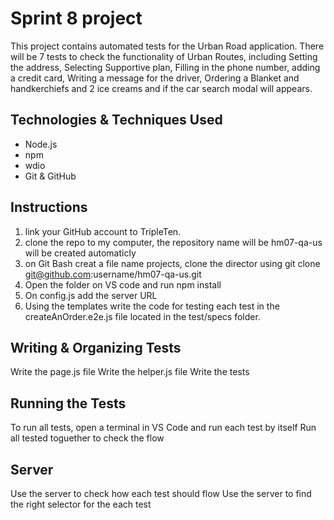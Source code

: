 # Sprint 8 project
This project contains automated tests for the Urban Road application. There will be 7 tests to check the functionality of Urban Routes, including Setting the address, Selecting Supportive plan, Filling in the phone number, adding a credit card, Writing a message for the driver, Ordering a Blanket and handkerchiefs and 2 ice creams and if the car search modal will appears.
## Technologies & Techniques Used
- Node.js
- npm
- wdio
- Git & GitHub
## Instructions
1. link your GitHub account to TripleTen.
2. clone the repo to my computer, the repository name will be hm07-qa-us will be created automaticly
3. on Git Bash creat a file name projects, clone the director using git clone git@github.com:username/hm07-qa-us.git
4. Open the folder on VS code and run npm install
5. On config.js add the server URL
6. Using the templates write the code for testing each test in the createAnOrder.e2e.js file located in the test/specs folder.
## Writing & Organizing Tests
Write the page.js file
Write the helper.js file
Write the tests
## Running the Tests
To run all tests, open a terminal in VS Code and run each test by itself
Run all tested toguether to check the flow
## Server
Use the server to check how each test should flow
Use the server to find the right selector for the each test